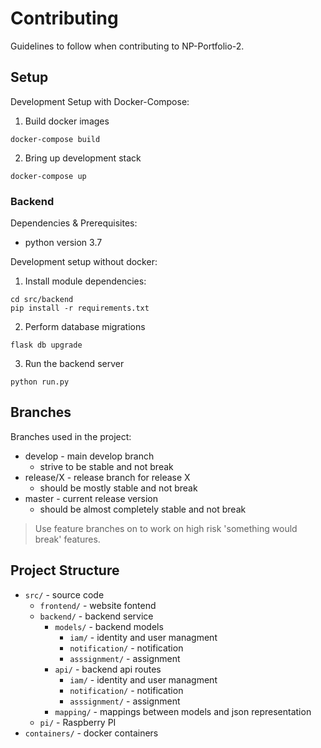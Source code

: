 # Contributing
Guidelines to follow when contributing to NP-Portfolio-2.

## Setup
Development Setup with Docker-Compose:
1. Build docker images
```
docker-compose build
```
2. Bring up development stack
```
docker-compose up
```

### Backend
Dependencies & Prerequisites:
- python version 3.7

Development setup without docker:
1. Install module dependencies:
```
cd src/backend
pip install -r requirements.txt
```
2. Perform database migrations
```
flask db upgrade
```
3. Run the backend server
```
python run.py
```
## Branches
Branches used in the project:
- develop - main develop branch
    - strive to be stable and not break
- release/X - release branch for release X
    - should be mostly stable and not break
- master - current release version
    - should be almost completely stable and not break
> Use feature branches on to work on high risk 'something would break' features.

## Project Structure
- `src/` - source code
    - `frontend/` - website fontend
    - `backend/` - backend service
        - `models/` - backend models
            - `iam/` - identity and user managment 
            - `notification/` - notification 
            - `asssignment/` - assignment 
        - `api/` - backend api routes
            - `iam/` - identity and user managment 
            - `notification/` - notification 
            - `asssignment/` - assignment 
        - `mapping/` - mappings between models and json representation
    - `pi/` - Raspberry PI
- `containers/` - docker containers 
